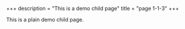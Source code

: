 +++
description = "This is a demo child page"
title = "page 1-1-3"
+++

This is a plain demo child page.